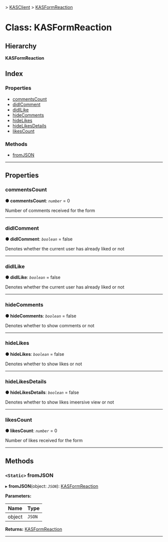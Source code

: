 [](../README.md) > [KASClient](../modules/kasclient.md) > [KASFormReaction](../classes/kasclient.kasformreaction.md)

# Class: KASFormReaction

## Hierarchy

**KASFormReaction**

## Index

### Properties

* [commentsCount](kasclient.kasformreaction.md#commentscount)
* [didIComment](kasclient.kasformreaction.md#didicomment)
* [didILike](kasclient.kasformreaction.md#didilike)
* [hideComments](kasclient.kasformreaction.md#hidecomments)
* [hideLikes](kasclient.kasformreaction.md#hidelikes)
* [hideLikesDetails](kasclient.kasformreaction.md#hidelikesdetails)
* [likesCount](kasclient.kasformreaction.md#likescount)
### Methods

* [fromJSON](kasclient.kasformreaction.md#fromjson)

---

## Properties

<a id="commentscount"></a>

###  commentsCount

**● commentsCount**: *`number`* = 0

Number of comments received for the form

___
<a id="didicomment"></a>

###  didIComment

**● didIComment**: *`boolean`* = false

Denotes whether the current user has already liked or not

___
<a id="didilike"></a>

###  didILike

**● didILike**: *`boolean`* = false

Denotes whether the current user has already liked or not

___
<a id="hidecomments"></a>

###  hideComments

**● hideComments**: *`boolean`* = false

Denotes whether to show comments or not

___
<a id="hidelikes"></a>

###  hideLikes

**● hideLikes**: *`boolean`* = false

Denotes whether to show likes or not

___
<a id="hidelikesdetails"></a>

###  hideLikesDetails

**● hideLikesDetails**: *`boolean`* = false

Denotes whether to show likes imeersive view or not

___
<a id="likescount"></a>

###  likesCount

**● likesCount**: *`number`* = 0

Number of likes received for the form

___

## Methods

<a id="fromjson"></a>

### `<Static>` fromJSON

▸ **fromJSON**(object: *`JSON`*): [KASFormReaction](kasclient.kasformreaction.md)

**Parameters:**

| Name | Type |
| ------ | ------ |
| object | `JSON` |

**Returns:** [KASFormReaction](kasclient.kasformreaction.md)

___

